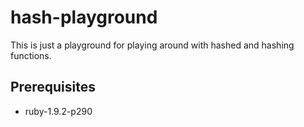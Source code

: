 # hash-playground

This is just a playground for playing around with hashed and hashing
functions.

## Prerequisites

* ruby-1.9.2-p290

